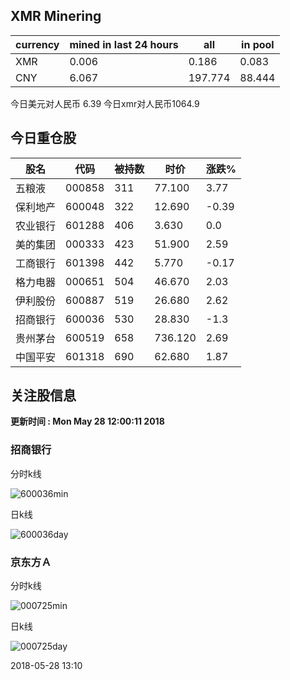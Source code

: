 ## XMR Minering

|currency|mined in last 24 hours|all|in pool|
|---|---|---|---|
|XMR|0.006|0.186|0.083|
|CNY|6.067|197.774|88.444|

今日美元对人民币 6.39	今日xmr对人民币1064.9


## 今日重仓股 

|股名|代码|被持数|时价|涨跌%|
|---|---|---|---|---|
|五粮液|000858|311|77.100|3.77|
|保利地产|600048|322|12.690|-0.39|
|农业银行|601288|406|3.630|0.0|
|美的集团|000333|423|51.900|2.59|
|工商银行|601398|442|5.770|-0.17|
|格力电器|000651|504|46.670|2.03|
|伊利股份|600887|519|26.680|2.62|
|招商银行|600036|530|28.830|-1.3|
|贵州茅台|600519|658|736.120|2.69|
|中国平安|601318|690|62.680|1.87|

## 关注股信息
**更新时间 : Mon May 28 12:00:11 2018**
### 招商银行 
分时k线

![600036min](http://image.sinajs.cn/newchart/min/n/sh600036.gif)

日k线

![600036day](http://image.sinajs.cn/newchart/daily/n/sh600036.gif)

### 京东方Ａ 
分时k线

![000725min](http://image.sinajs.cn/newchart/min/n/sz000725.gif)

日k线

![000725day](http://image.sinajs.cn/newchart/daily/n/sz000725.gif)

2018-05-28 13:10